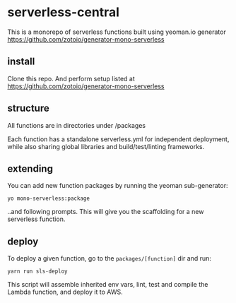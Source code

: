 # serverless-central

This is a monorepo of serverless functions built using yeoman.io generator https://github.com/zotoio/generator-mono-serverless

## install
Clone this repo.  And perform setup listed at https://github.com/zotoio/generator-mono-serverless

## structure
All functions are in directories under /packages

Each function has a standalone serverless.yml for independent deployment, while also sharing global libraries and build/test/linting frameworks.

## extending
You can add new function packages by running the yeoman sub-generator:
```
yo mono-serverless:package
```
..and following prompts.  This will give you the scaffolding for a new serverless function.

## deploy
To deploy a given function, go to the `packages/[function]` dir and run: 
```
yarn run sls-deploy
```
This script will assemble inherited env vars, lint, test and compile the Lambda function, and deploy it to AWS.


